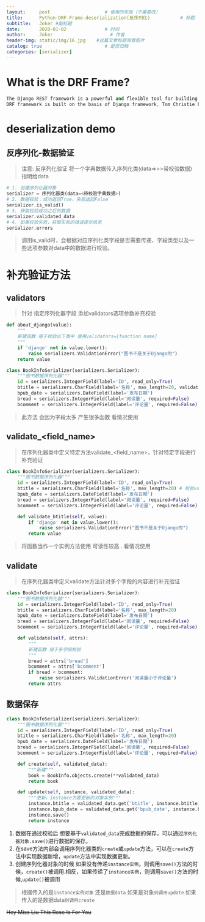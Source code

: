 ```yaml
---
layout:     post                    # 使用的布局（不需要改）
title:      Python-DRF-Frame-deserialization(反序列化)           # 标题 
subtitle:   Joker #副标题
date:       2020-01-02              # 时间
author:     Joker                     # 作者
header-img: static/img/16.jpg    #这篇文章标题背景图片
catalog: true                       # 是否归档
categories: [serializer]
---
```


# What is the DRF Frame?

```s
The Django REST framework is a powerful and flexible tool for building Web apis.Often referred to simply as the DRF framework
DRF framework is built on the basis of Django framework, Tom Christie by the two - time development of the open source project.
```

# deserialization demo

## 反序列化-数据验证

> 注意: 反序列化验证 将一个字典数据传入序列化类(data=>>>带校验数据) 指明给data

```python
# 1. 创建序列化器对象
serializer = 序列化器类(data=<待校验字典数据>)
# 2. 数据校验：成功返回True，失败返回False
serializer.is_valid()
# 3. 获取校验成功之后的数据
serializer.validated_data
# 4. 如果校验失败，获取失败的错误提示信息
serializer.errors
```

> 调用is_valid时，会根据对应序列化类字段是否需要传递、字段类型以及一些选项参数对data中的数据进行校验。

# 补充验证方法

## validators

> 针对 指定序列化器字段 添加validators选项参数补充校验

```python
def about_django(value):
    """
    新建函数 用于校验以下类中 使用validators=[function name]
    """
    if 'django' not in value.lower():
        raise serializers.ValidationError("图书不是关于Django的")
    return value

class BookInfoSerializer(serializers.Serializer):
    """图书数据序列化器"""
    id = serializers.IntegerField(label='ID', read_only=True)
    btitle = serializers.CharField(label='名称', max_length=20, validators=[about_django]) # 校验validators
    bpub_date = serializers.DateField(label='发布日期')
    bread = serializers.IntegerField(label='阅读量', required=False)
    bcomment = serializers.IntegerField(label='评论量', required=False)
```

> 此方法 会因为字段太多 产生很多函数 看情况使用

## validate_<field_name>

> 在序列化器类中定义特定方法validate_<field_name>，针对特定字段进行补充验证

```python
class BookInfoSerializer(serializers.Serializer):
    """图书数据序列化器"""
    id = serializers.IntegerField(label='ID', read_only=True)
    btitle = serializers.CharField(label='名称', max_length=20) # 校验validate_btitle
    bpub_date = serializers.DateField(label='发布日期')
    bread = serializers.IntegerField(label='阅读量', required=False)
    bcomment = serializers.IntegerField(label='评论量', required=False)

    def validate_btitle(self, value):
        if 'django' not in value.lower():
            raise serializers.ValidationError("图书不是关于Django的")
        return value

```

> 将函数当作一个实例方法使用 可读性较高...看情况使用

## validate

> 在序列化器类中定义validate方法针对多个字段的内容进行补充验证

```python
class BookInfoSerializer(serializers.Serializer):
    """图书数据序列化器"""
    id = serializers.IntegerField(label='ID', read_only=True)
    btitle = serializers.CharField(label='名称', max_length=20)
    bpub_date = serializers.DateField(label='发布日期')
    bread = serializers.IntegerField(label='阅读量', required=False)
    bcomment = serializers.IntegerField(label='评论量', required=False)

    def validate(self, attrs):
        """
        新建函数 用于多字段校验 
        """
        bread = attrs['bread']
        bcomment = attrs['bcomment']
        if bread < bcomment:
            raise serializers.ValidationError('阅读量小于评论量')
        return attrs
```

## 数据保存

```python
class BookInfoSerializer(serializers.Serializer):
    """图书数据序列化器"""
    id = serializers.IntegerField(label='ID', read_only=True)
    btitle = serializers.CharField(label='名称', max_length=20)
    bpub_date = serializers.DateField(label='发布日期')
    bread = serializers.IntegerField(label='阅读量', required=False)
    bcomment = serializers.IntegerField(label='评论量', required=False)

    def create(self, validated_data):
        """新建"""
        book = BookInfo.objects.create(**validated_data)
        return book

    def update(self, instance, validated_data):
        """更新，instance为要更新的对象实例"""
        instance.btitle = validated_data.get('btitle', instance.btitle)
        instance.bpub_date = validated_data.get('bpub_date', instance.bpub_date)
        instance.save()
        return instance
```

1. 数据在通过校验后 想要基于`validated_data`完成数据的保存，可以通过`序列化器对象.save()`进行数据的保存。
2. 在save方法内部会调用序列化器类的`create`或`update`方法，可以在`create`方法中实现数据新增，`update`方法中实现数据更新。
3. 创建序列化器对象的时候 如果没有传递`instance实例`，则调用`save()`方法的时候，`create()`被调用.相反，如果传递了`instance实例`，则调用`save()`方法的时候,`update()`被调用

> 根据传入的是`instance实例对象` 还是`数据data` 如果是对象`则调用update` 如果传入的是数据data`则调用create`



~~Hey Miss Liu This Rose Is For You~~